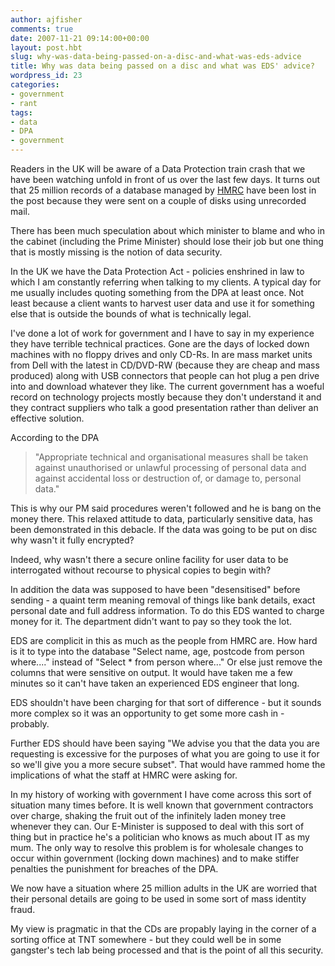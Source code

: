 ```yaml
---
author: ajfisher
comments: true
date: 2007-11-21 09:14:00+00:00
layout: post.hbt
slug: why-was-data-being-passed-on-a-disc-and-what-was-eds-advice
title: Why was data being passed on a disc and what was EDS' advice?
wordpress_id: 23
categories:
- government
- rant
tags:
- data
- DPA
- government
---
```


Readers in the UK will be aware of a Data Protection train crash that we have been watching unfold in front of us over the last few days. It turns out that 25 million records of a database managed by [HMRC](http://www.hmrc.gov.uk/) have been lost in the post because they were sent on a couple of disks using unrecorded mail.

There has been much speculation about which minister to blame and who in the cabinet (including the Prime Minister) should lose their job but one thing that is mostly missing is the notion of data security.

In the UK we have the Data Protection Act - policies enshrined in law to which I am constantly referring when talking to my clients. A typical day for me usually includes quoting something from the DPA at least once. Not least because a client wants to harvest user data and use it for something else that is outside the bounds of what is technically legal.

I've done a lot of work for government and I have to say in my experience they have terrible technical practices. Gone are the days of locked down machines with no floppy drives and only CD-Rs. In are mass market units from Dell with the latest in CD/DVD-RW (because they are cheap and mass produced) along with USB connectors that people can hot plug a pen drive into and download whatever they like. The current government has a woeful record on technology projects mostly because they don't understand it and they contract suppliers who talk a good presentation rather than deliver an effective solution.

According to the DPA


<blockquote>"Appropriate technical and organisational measures shall be taken against unauthorised or unlawful processing of personal data and against accidental loss or destruction of, or damage to, personal data."</blockquote>


This is why our PM said procedures weren't followed and he is bang on the money there. This relaxed attitude to data, particularly sensitive data, has been demonstrated in this debacle. If the data was going to be put on disc why wasn't it fully encrypted?

Indeed, why wasn't there a secure online facility for user data to be interrogated without recourse to physical copies to begin with?

In addition the data was supposed to have been "desensitised" before sending - a quaint term meaning removal of things like bank details, exact personal date and full address information. To do this EDS wanted to charge money for it. The department didn't want to pay so they took the lot.

EDS are complicit in this as much as the people from HMRC are. How hard is it to type into the database "Select name, age, postcode from person where...." instead of "Select * from person where..." Or else just remove the columns that were sensitive on output. It would have taken me a few minutes so it can't have taken an experienced EDS engineer that long.

EDS shouldn't have been charging for that sort of difference - but it sounds more complex so it was an opportunity to get some more cash in - probably.

Further EDS should have been saying "We advise you that the data you are requesting is excessive for the purposes of what you are going to use it for so we'll give you a more secure subset". That would have rammed home the implications of what the staff at HMRC were asking for.

In my history of working with government I have come across this sort of situation many times before. It is well known that government contractors over charge, shaking the fruit out of the infinitely laden money tree whenever they can. Our E-Minister is supposed to deal with this sort of thing but in practice he's a politician who knows as much about IT as my mum. The only way to resolve this problem is for wholesale changes to occur within government (locking down machines) and to make stiffer penalties the punishment for breaches of the DPA.

We now have a situation where 25 million adults in the UK are worried that their personal details are going to be used in some sort of mass identity fraud.

My view is pragmatic in that the CDs are propably laying in the corner of a sorting office at TNT somewhere - but they could well be in some gangster's tech lab being processed and that is the point of all this security.
